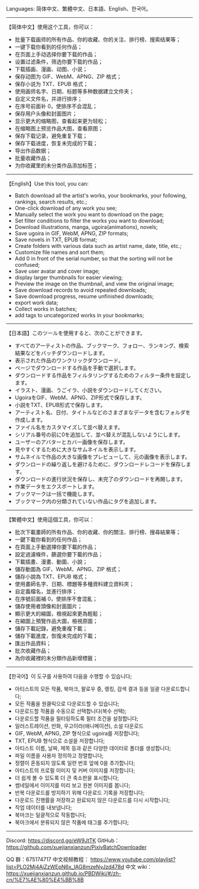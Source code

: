 Languages: 简体中文、繁體中文、日本語、English、한국어。

----------------------------

【简体中文】使用这个工具，你可以：
- 批量下载画师的所有作品、你的收藏、你的关注、排行榜、搜索结果等；
- 一键下载你看到的任何作品；
- 在页面上手动选择你要下载的作品；
- 设置过滤条件，筛选你要下载的作品；
- 下载插画、漫画、动图、小说；
- 保存动图为 GIF、WebM、APNG、ZIP 格式；
- 保存小说为 TXT、EPUB 格式；
- 使用画师名字、日期、标题等多种数据建立文件夹；
- 自定义文件名，并进行排序；
- 在序号前面补 0，使排序不会混乱；
- 保存用户头像和封面图片；
- 显示更大的缩略图，查看起来更为轻松；
- 在缩略图上预览作品大图，查看原图；
- 保存下载记录，避免重复下载；
- 保存下载进度，恢复未完成的下载；
- 导出作品数据；
- 批量收藏作品；
- 为你收藏里的未分类作品添加标签；

----------------------------

【English】Use this tool, you can:
- Batch download all the artist's works, your bookmarks, your following, rankings, search results, etc.;
- One-click download of any work you see;
- Manually select the work you want to download on the page;
- Set filter conditions to filter the works you want to download;
- Download illustrations, manga, ugoira(animations), novels;
- Save ugoira in GIF, WebM, APNG, ZIP formats;
- Save novels in TXT, EPUB format;
- Create folders with various data such as artist name, date, title, etc.;
- Customize file names and sort them;
- Add 0 in front of the serial number, so that the sorting will not be confused;
- Save user avatar and cover image;
- display larger thumbnails for easier viewing;
- Preview the image on the thumbnail, and view the original image;
- Save download records to avoid repeated downloads;
- Save download progress, resume unfinished downloads;
- export work data;
- Collect works in batches;
- add tags to uncategorized works in your bookmarks;

----------------------------

【日本語】このツールを使用すると、次のことができます。
- すべてのアーティストの作品、ブックマーク、フォロー、ランキング、検索結果などをバッチダウンロードします。
- 表示された作品のワンクリックダウンロード。
- ページでダウンロードする作品を手動で選択します。
- ダウンロードする作品をフィルタリングするためのフィルター条件を設定します。
- イラスト、漫画、うごイラ、小説をダウンロードしてください。
- UgoiraをGIF、WebM、APNG、ZIP形式で保存します。
- 小説をTXT、EPUB形式で保存します。
- アーティスト名、日付、タイトルなどのさまざまなデータを含むフォルダを作成します。
- ファイル名をカスタマイズして並べ替えます。
- シリアル番号の前に0を追加して、並べ替えが混乱しないようにします。
- ユーザーのアバターとカバー画像を保存します。
- 見やすくするために大きなサムネイルを表示します。
- サムネイルで作品の大きな画像をプレビューして、元の画像を表示します。
- ダウンロードの繰り返しを避けるために、ダウンロードレコードを保存します。
- ダウンロードの進行状況を保存し、未完了のダウンロードを再開します。
- 作業データをエクスポートします。
- ブックマークは一括で機能します。
- ブックマーク内の分類されていない作品にタグを追加します。

----------------------------

【繁體中文】使用這個工具，你可以：
- 批次下載畫師的所有作品、你的收藏、你的關注、排行榜、搜尋結果等；
- 一鍵下載你看到的任何作品；
- 在頁面上手動選擇你要下載的作品；
- 設定過濾條件，篩選你要下載的作品；
- 下載插畫、漫畫、動圖、小說；
- 儲存動圖為 GIF、WebM、APNG、ZIP 格式；
- 儲存小說為 TXT、EPUB 格式；
- 使用畫師名字、日期、標題等多種資料建立資料夾；
- 自定義檔名，並進行排序；
- 在序號前面補 0，使排序不會混亂；
- 儲存使用者頭像和封面圖片；
- 顯示更大的縮圖，檢視起來更為輕鬆；
- 在縮圖上預覽作品大圖，檢視原圖；
- 儲存下載記錄，避免重複下載；
- 儲存下載進度，恢復未完成的下載；
- 匯出作品資料；
- 批次收藏作品；
- 為你收藏裡的未分類作品新增標籤；

----------------------------

【한국어】이 도구를 사용하여 다음을 수행할 수 있습니다;
- 아티스트의 모든 작품, 북마크, 팔로우 중, 랭킹, 검색 결과 등을 일괄 다운로드합니다;
- 모든 작품을 원클릭으로 다운로드할 수 있습니다;
- 다운로드할 작품을 수동으로 선택합니다(복수 선택);
- 다운로드할 작품을 필터링하도록 필터 조건을 설정합니다;
- 일러스트레이션, 만화, 우고이라(애니메이션), 소설 다운로드
- GIF, WebM, APNG, ZIP 형식으로 ugoira를 저장합니다;
- TXT, EPUB 형식으로 소설을 저장합니다;
- 아티스트 이름, 날짜, 제목 등과 같은 다양한 데이터로 폴더를 생성합니다;
- 파일 이름을 사용자 정의하고 정렬합니다;
- 정렬이 혼동되지 않도록 일련 번호 앞에 0을 추가합니다;
- 아티스트의 프로필 이미지 및 커버 이미지를 저장합니다;
- 더 쉽게 볼 수 있도록 더 큰 축소판을 표시합니다;
- 썸네일에서 이미지를 미리 보고 원본 이미지를 봅니다;
- 반복 다운로드를 방지하기 위해 다운로드 기록을 저장합니다;
- 다운로드 진행률을 저장하고 완료되지 않은 다운로드를 다시 시작합니다;
- 작업 데이터를 내보냅니다;
- 북마크는 일괄적으로 작동합니다;
- 북마크에서 분류되지 않은 작품에 태그를 추가합니다;

----------------------------

Discord:  https://discord.gg/eW9JtTK
GitHub：https://github.com/xuejianxianzun/PixivBatchDownloader

QQ 群：675174717
中文视频教程：
https://www.youtube.com/playlist?list=PLO2Mj4AiZzWEpN6x_lAG8mzeNyJzd478d
中文 wiki：
https://xuejianxianzun.github.io/PBDWiki/#/zh-cn/%E7%AE%80%E4%BB%8B